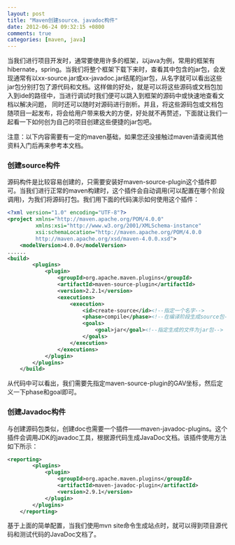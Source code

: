 ```yaml
---
layout: post
title: "Maven创建source、javadoc构件"
date: 2012-06-24 09:32:15 +0800
comments: true
categories: [maven, java] 
---
```

当我们进行项目开发时，通常要使用许多的框架，以java为例，常用的框架有hibernate，spring。当我们将整个框架下载下来时，查看其中包含的jar包，会发现通常有以xx-source.jar或xx-javadoc.jar结尾的jar包，从名字就可以看出这些jar包分别打包了源代码和文档。这样做的好处，就是可以将这些源码或文档包加入到ide的路径中，当进行调试时我们便可以跳入到框架的源码中或快速地查看文档以解决问题， 同时还可以随时对源码进行剖析。并且，将这些源码包或文档包随项目一起发布，将会给用户带来极大的方便，好处就不再赘述，下面就让我们一起看一下如何创为自己的项目创建这些便捷的jar包吧。

注意：以下内容需要有一定的maven基础，如果您还没接触过maven请查阅其他资料入门后再来参考本文档。

### 创建source构件
源码构件是比较容易创建的，只需要安装好maven-source-plugin这个插件即可。当我们进行正常的maven构建时，这个插件会自动调用(可以配置在哪个阶段调用)，为我们将源码打包。我们用下面的代码演示如何使用这个插件：
```xml
<?xml version="1.0" encoding="UTF-8"?>
<project xmlns="http://maven.apache.org/POM/4.0.0"
         xmlns:xsi="http://www.w3.org/2001/XMLSchema-instance"
         xsi:schemaLocation="http://maven.apache.org/POM/4.0.0 
         http://maven.apache.org/xsd/maven-4.0.0.xsd">
    <modelVersion>4.0.0</modelVersion>
......
<build>
        <plugins>
            <plugin>
                <groupId>org.apache.maven.plugins</groupId>
                <artifactId>maven-source-plugin</artifactId>
                <version>2.2.1</version>
                <executions>
                    <execution>
                        <id>create-source</id><!--指定一个名字-->
                        <phase>compile</phase><!--在编译阶段生成source包-->
                        <goals>
                            <goal>jar</goal><!--指定生成的文件为jar包-->
                        </goals>
                    </execution>
                </executions>
            </plugin>
        </plugins>
    </build>
```
从代码中可以看出，我们需要先指定maven-source-plugin的GAV坐标，然后定义一下phase和goal即可。

### 创建Javadoc构件
与创建源码包类似，创建doc也需要一个插件——maven-javadoc-plugins。这个插件会调用JDK的javadoc工具，根据源代码生成JavaDoc文档。该插件使用方法如下所示：
```xml
<reporting>
        <plugins>
            <plugin>
                <groupId>org.apache.maven.plugins</groupId>
                <artifactId>maven-javadoc-plugin</artifactId>
                <version>2.9.1</version>
            </plugin>
        </plugins>
    </reporting>
```
基于上面的简单配置，当我们使用mvn site命令生成站点时，就可以得到项目源代码和测试代码的JavaDoc文档了。
